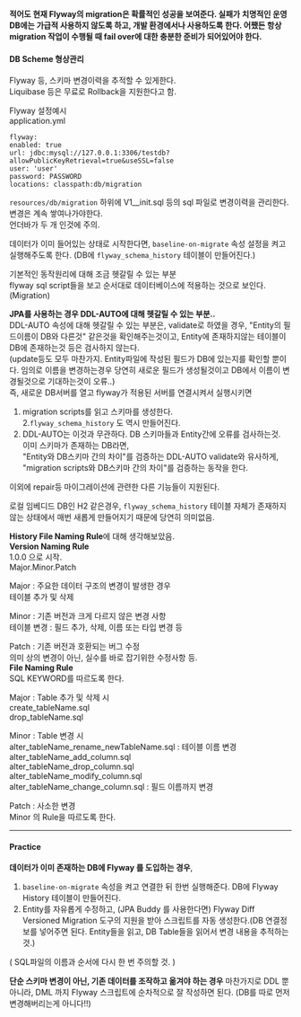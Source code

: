
**적어도 현재 Flyway의 migration은 확률적인 성공을 보여준다.
실패가 치명적인 운영 DB에는 가급적 사용하지 않도록 하고, 개발 환경에서나 사용하도록  한다. 
어쨌든 항상 migration 작업이 수행될 때 fail over에 대한 충분한 준비가 되어있어야 한다.**



#### DB Scheme 형상관리  
Flyway 등, 스키마 변경이력을 추적할 수 있게한다.  
Liquibase 등은 무료로 Rollback을 지원한다고 함.  

Flyway 설정예시  
application.yml  
```
flyway:
enabled: true
url: jdbc:mysql://127.0.0.1:3306/testdb?allowPublicKeyRetrieval=true&useSSL=false
user: 'user'
password: PASSWORD
locations: classpath:db/migration
```  
`resources/db/migration` 하위에 V1__init.sql 등의 sql 파일로 변경이력을 관리한다.  
변경은 계속 쌓여나가야한다.  
언더바가 두 개 인것에 주의.  

데이터가 이미 들어있는 상태로 시작한다면, `baseline-on-migrate` 속성 설정을 켜고 실행해주도록 한다.  (DB에 `flyway_schema_history` 테이블이 만들어진다.)

기본적인 동작원리에 대해 조금 헷갈릴 수 있는 부분  
flyway sql script들을 보고 순서대로 데이터베이스에 적용하는 것으로 보인다.(Migration)  


**JPA를 사용하는 경우 DDL-AUTO에 대해 헷갈릴 수 있는 부분..**  
DDL-AUTO 속성에 대해 헷갈릴 수 있는 부분은, validate로 하였을 경우, "Entity의 필드이름이 DB와 다른것" 같은것을 확인해주는것이고, Entity에 존재하지않는 테이블이 DB에 존재하는것 등은 검사하지 않는다.  
(update등도 모두 마찬가지. Entity파일에 작성된 필드가 DB에 있는지를 확인할 뿐이다. 임의로 이름을 변경하는경우 당연히 새로운 필드가 생성될것이고 DB에서 이름이 변경될것으로 기대하는것이 오류..)    
즉, 새로운 DB서버를 열고 flyway가 적용된 서버를 연결시켜서 실행시키면 
1. migration scripts를 읽고 스키마를 생성한다.  
2.`flyway_schema_history` 도 역시 만들어진다.  
3. DDL-AUTO는 이것과 무관하다. DB 스키마들과 Entity간에 오류를 검사하는것.  
이미 스키마가 존재하는 DB라면,  
"Entity와 DB스키마 간의 차이"를 검증하는 DDL-AUTO validate와 유사하게,  
"migration scripts와 DB스키마 간의 차이"를 검증하는 동작을 한다.  


이외에 repair등 마이그레이션에 관련한 다른 기능들이 지원된다.  

로컬 임베디드 DB인 H2 같은경우, `flyway_schema_history` 테이블 자체가 존재하지 않는 상태에서 매번 새롭게 만들어지기 때문에 당연히 의미없음.  


**History File Naming Rule**에 대해 생각해보았음.  
**Version Naming Rule**  
1.0.0 으로 시작.  
Major.Minor.Patch  

Major : 주요한 데이터 구조의 변경이 발생한 경우  
		테이블 추가 및 삭제  

Minor : 기존 버전과 크게 다르지 않은 변경 사항  
		테이블 변경 : 필드 추가, 삭제, 이름 또는 타입 변경 등  

Patch : 기존 버전과 호환되는 버그 수정  
		의미 상의 변경이 아닌, 실수를 바로 잡기위한 수정사항 등.  
**File Naming Rule**  
SQL KEYWORD를 따르도록 한다.  

Major : Table 추가 및 삭제 시  
		create_tableName.sql  
		drop_tableName.sql  

Minor : Table 변경 시  
		alter_tableName_rename_newTableName.sql : 테이블 이름 변경  
		alter_tableName_add_column.sql  
		alter_tableName_drop_column.sql  
		alter_tableName_modify_column.sql  
		alter_tableName_change_column.sql : 필드 이름까지 변경  

Patch : 사소한 변경  
		Minor 의 Rule을 따르도록 한다.  

---  

#### Practice

**데이터가 이미 존재하는 DB에 Flyway 를 도입하는 경우**,

1. `baseline-on-migrate` 속성을 켜고 연결한 뒤 한번 실행해준다. DB에 Flyway History 테이블이 만들어진다.
2. Entity를 자유롭게 수정하고, (JPA Buddy 를 사용한다면) Flyway Diff Versioned Migration 도구의 지원을 받아 스크립트를 자동 생성한다.(DB 연결정보를 넣어주면 된다. Entity들을 읽고, DB Table들을 읽어서 변경 내용을 추적하는 것.)

( SQL파일의 이름과 순서에 다시 한 번 주의할 것. )


**단순 스키마 변경이 아닌, 기존 데이터를 조작하고 옮겨야 하는 경우**
마찬가지로 DDL 뿐 아니라, DML 까지 Flyway 스크립트에 순차적으로 잘 작성하면 된다.
(DB를 따로 먼저 변경해버리는게 아니다!!)